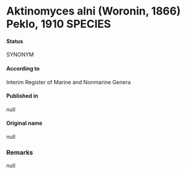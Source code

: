 # Aktinomyces alni (Woronin, 1866) Peklo, 1910 SPECIES

#### Status
SYNONYM

#### According to
Interim Register of Marine and Nonmarine Genera

#### Published in
null

#### Original name
null

### Remarks
null